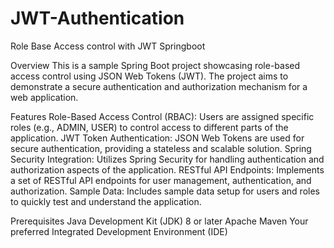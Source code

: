 # JWT-Authentication
Role Base Access control with JWT Springboot

Overview
This is a sample Spring Boot project showcasing role-based access control using JSON Web Tokens (JWT). The project aims to demonstrate a secure authentication and authorization mechanism for a web application.

Features
Role-Based Access Control (RBAC): Users are assigned specific roles (e.g., ADMIN, USER) to control access to different parts of the application.
JWT Token Authentication: JSON Web Tokens are used for secure authentication, providing a stateless and scalable solution.
Spring Security Integration: Utilizes Spring Security for handling authentication and authorization aspects of the application.
RESTful API Endpoints: Implements a set of RESTful API endpoints for user management, authentication, and authorization.
Sample Data: Includes sample data setup for users and roles to quickly test and understand the application.


Prerequisites
Java Development Kit (JDK) 8 or later
Apache Maven
Your preferred Integrated Development Environment (IDE)
